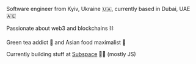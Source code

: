Software engineer from Kyiv, Ukraine 🇺🇦, currently based in Dubai, UAE 🇦🇪

Passionate about web3 and blockchains ⛓️

Green tea addict 🍵 and Asian food maximalist 🥢

Currently building stuff at [Subspace](https://github.com/subspace) 🧑‍💻 (mostly JS)
